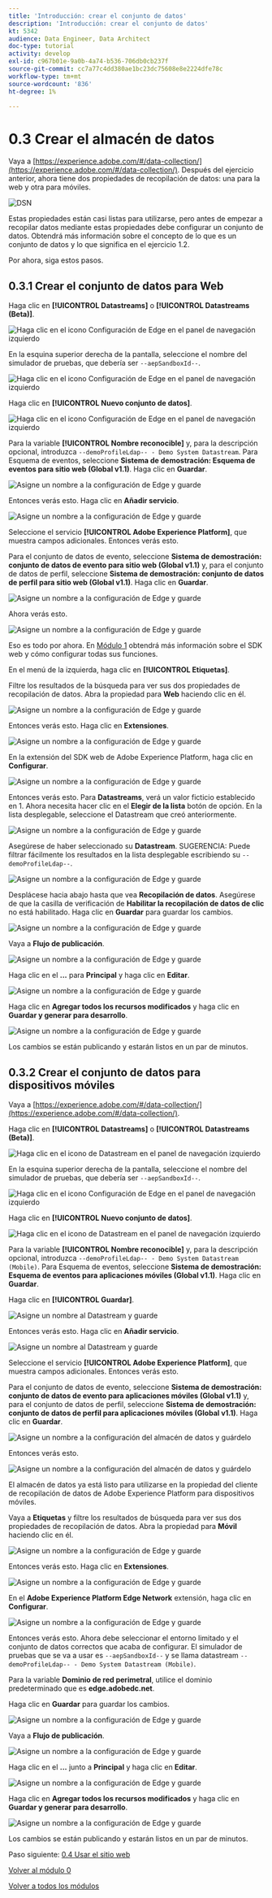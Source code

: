 ```yaml
---
title: 'Introducción: crear el conjunto de datos'
description: 'Introducción: crear el conjunto de datos'
kt: 5342
audience: Data Engineer, Data Architect
doc-type: tutorial
activity: develop
exl-id: c967b01e-9a0b-4a74-b536-706db0cb237f
source-git-commit: cc7a77c4dd380ae1bc23dc75608e8e2224dfe78c
workflow-type: tm+mt
source-wordcount: '836'
ht-degree: 1%

---
```


# 0.3 Crear el almacén de datos

Vaya a [https://experience.adobe.com/#/data-collection/](https://experience.adobe.com/#/data-collection/). Después del ejercicio anterior, ahora tiene dos propiedades de recopilación de datos: una para la web y otra para móviles.

![DSN](./images/launchprop.png)

Estas propiedades están casi listas para utilizarse, pero antes de empezar a recopilar datos mediante estas propiedades debe configurar un conjunto de datos. Obtendrá más información sobre el concepto de lo que es un conjunto de datos y lo que significa en el ejercicio 1.2.

Por ahora, siga estos pasos.

## 0.3.1 Crear el conjunto de datos para Web

Haga clic en **[!UICONTROL Datastreams]** o **[!UICONTROL Datastreams (Beta)]**.

![Haga clic en el icono Configuración de Edge en el panel de navegación izquierdo](./images/edgeconfig1a.png)

En la esquina superior derecha de la pantalla, seleccione el nombre del simulador de pruebas, que debería ser `--aepSandboxId--`.

![Haga clic en el icono Configuración de Edge en el panel de navegación izquierdo](./images/edgeconfig1b.png)

Haga clic en **[!UICONTROL Nuevo conjunto de datos]**.

![Haga clic en el icono Configuración de Edge en el panel de navegación izquierdo](./images/edgeconfig1.png)

Para la variable **[!UICONTROL Nombre reconocible]** y, para la descripción opcional, introduzca `--demoProfileLdap-- - Demo System Datastream`. Para Esquema de eventos, seleccione **Sistema de demostración: Esquema de eventos para sitio web (Global v1.1)**. Haga clic en **Guardar**.

![Asigne un nombre a la configuración de Edge y guarde](./images/edgeconfig2.png)

Entonces verás esto. Haga clic en **Añadir servicio**.

![Asigne un nombre a la configuración de Edge y guarde](./images/edgeconfig3.png)

Seleccione el servicio **[!UICONTROL Adobe Experience Platform]**, que muestra campos adicionales. Entonces verás esto.

Para el conjunto de datos de evento, seleccione **Sistema de demostración: conjunto de datos de evento para sitio web (Global v1.1)** y, para el conjunto de datos de perfil, seleccione **Sistema de demostración: conjunto de datos de perfil para sitio web (Global v1.1)**. Haga clic en **Guardar**.

![Asigne un nombre a la configuración de Edge y guarde](./images/edgeconfig4.png)

Ahora verás esto.

![Asigne un nombre a la configuración de Edge y guarde](./images/edgeconfig5.png)

Eso es todo por ahora. En [Módulo 1](./../module1/data-ingestion-launch-web-sdk.md) obtendrá más información sobre el SDK web y cómo configurar todas sus funciones.

En el menú de la izquierda, haga clic en **[!UICONTROL Etiquetas]**.

Filtre los resultados de la búsqueda para ver sus dos propiedades de recopilación de datos. Abra la propiedad para **Web** haciendo clic en él.

![Asigne un nombre a la configuración de Edge y guarde](./images/edgeconfig10a.png)

Entonces verás esto. Haga clic en **Extensiones**.

![Asigne un nombre a la configuración de Edge y guarde](./images/edgeconfig11.png)

En la extensión del SDK web de Adobe Experience Platform, haga clic en **Configurar**.

![Asigne un nombre a la configuración de Edge y guarde](./images/edgeconfig12.png)

Entonces verás esto. Para **Datastreams**, verá un valor ficticio establecido en 1. Ahora necesita hacer clic en el **Elegir de la lista** botón de opción. En la lista desplegable, seleccione el Datastream que creó anteriormente.

![Asigne un nombre a la configuración de Edge y guarde](./images/edgeconfig13.png)

Asegúrese de haber seleccionado su **Datastream**. SUGERENCIA: Puede filtrar fácilmente los resultados en la lista desplegable escribiendo su `--demoProfileLdap--`.

![Asigne un nombre a la configuración de Edge y guarde](./images/edgeconfig14.png)

Desplácese hacia abajo hasta que vea **Recopilación de datos**. Asegúrese de que la casilla de verificación de **Habilitar la recopilación de datos de clic** no está habilitado. Haga clic en **Guardar** para guardar los cambios.

![Asigne un nombre a la configuración de Edge y guarde](./images/edgeconfig14a.png)

Vaya a **Flujo de publicación**.

![Asigne un nombre a la configuración de Edge y guarde](./images/edgeconfig15.png)

Haga clic en el **...** para **Principal** y haga clic en **Editar**.

![Asigne un nombre a la configuración de Edge y guarde](./images/edgeconfig16.png)

Haga clic en **Agregar todos los recursos modificados** y haga clic en **Guardar y generar para desarrollo**.

![Asigne un nombre a la configuración de Edge y guarde](./images/edgeconfig17.png)

Los cambios se están publicando y estarán listos en un par de minutos.

## 0.3.2 Crear el conjunto de datos para dispositivos móviles

Vaya a [https://experience.adobe.com/#/data-collection/](https://experience.adobe.com/#/data-collection/).

Haga clic en **[!UICONTROL Datastreams]** o **[!UICONTROL Datastreams (Beta)]**.

![Haga clic en el icono de Datastream en el panel de navegación izquierdo](./images/edgeconfig1a.png)

En la esquina superior derecha de la pantalla, seleccione el nombre del simulador de pruebas, que debería ser `--aepSandboxId--`.

![Haga clic en el icono Configuración de Edge en el panel de navegación izquierdo](./images/edgeconfig1b.png)

Haga clic en **[!UICONTROL Nuevo conjunto de datos]**.

![Haga clic en el icono de Datastream en el panel de navegación izquierdo](./images/edgeconfig1.png)

Para la variable **[!UICONTROL Nombre reconocible]** y, para la descripción opcional, introduzca `--demoProfileLdap-- - Demo System Datastream (Mobile)`. Para Esquema de eventos, seleccione **Sistema de demostración: Esquema de eventos para aplicaciones móviles (Global v1.1)**. Haga clic en **Guardar**.

Haga clic en **[!UICONTROL Guardar]**.

![Asigne un nombre al Datastream y guarde](./images/edgeconfig2m.png)

Entonces verás esto. Haga clic en **Añadir servicio**.

![Asigne un nombre al Datastream y guarde](./images/edgeconfig3m.png)

Seleccione el servicio **[!UICONTROL Adobe Experience Platform]**, que muestra campos adicionales. Entonces verás esto.

Para el conjunto de datos de evento, seleccione **Sistema de demostración: conjunto de datos de evento para aplicaciones móviles (Global v1.1)** y, para el conjunto de datos de perfil, seleccione **Sistema de demostración: conjunto de datos de perfil para aplicaciones móviles (Global v1.1)**. Haga clic en **Guardar**.

![Asigne un nombre a la configuración del almacén de datos y guárdelo](./images/edgeconfig4m.png)

Entonces verás esto.

![Asigne un nombre a la configuración del almacén de datos y guárdelo](./images/edgeconfig5m.png)

El almacén de datos ya está listo para utilizarse en la propiedad del cliente de recopilación de datos de Adobe Experience Platform para dispositivos móviles.

Vaya a **Etiquetas** y filtre los resultados de búsqueda para ver sus dos propiedades de recopilación de datos. Abra la propiedad para **Móvil** haciendo clic en él.

![Asigne un nombre a la configuración de Edge y guarde](./images/edgeconfig10am.png)

Entonces verás esto. Haga clic en **Extensiones**.

![Asigne un nombre a la configuración de Edge y guarde](./images/edgeconfig11m.png)

En el **Adobe Experience Platform Edge Network** extensión, haga clic en **Configurar**.

![Asigne un nombre a la configuración de Edge y guarde](./images/edgeconfig12m.png)

Entonces verás esto. Ahora debe seleccionar el entorno limitado y el conjunto de datos correctos que acaba de configurar. El simulador de pruebas que se va a usar es `--aepSandboxId--` y se llama datastream `--demoProfileLdap-- - Demo System Datastream (Mobile)`.

Para la variable **Dominio de red perimetral**, utilice el dominio predeterminado que es **edge.adobedc.net**.

Haga clic en **Guardar** para guardar los cambios.

![Asigne un nombre a la configuración de Edge y guarde](./images/edgeconfig13m.png)

Vaya a **Flujo de publicación**.

![Asigne un nombre a la configuración de Edge y guarde](./images/edgeconfig15m.png)

Haga clic en el **...** junto a **Principal** y haga clic en **Editar**.

![Asigne un nombre a la configuración de Edge y guarde](./images/edgeconfig16m.png)

Haga clic en **Agregar todos los recursos modificados** y haga clic en **Guardar y generar para desarrollo**.

![Asigne un nombre a la configuración de Edge y guarde](./images/edgeconfig17m.png)

Los cambios se están publicando y estarán listos en un par de minutos.

Paso siguiente: [0.4 Usar el sitio web](./ex4.md)

[Volver al módulo 0](./getting-started.md)

[Volver a todos los módulos](./../../overview.md)